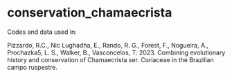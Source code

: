 # conservation_chamaecrista

Codes and data used in:

Pizzardo, R.C., Nic Lughadha, E., Rando, R. G., Forest, F., Nogueira, A., Prochazka5, L. S., Walker, B., Vasconcelos, T. 2023. Combining evolutionary history and conservation of Chamaecrista ser. Coriaceae in the Brazilian campo ruspestre. 
